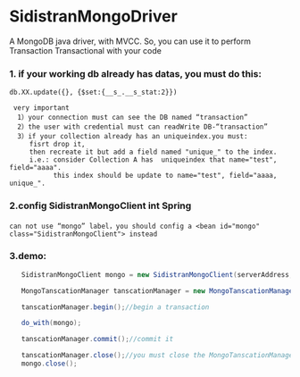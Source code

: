 # SidistranMongoDriver
A MongoDB java driver, with MVCC. So, you can use it to perform Transaction Transactional with your code


### **1. if your working db already has datas, you must do this:**
`db.XX.update({}, {$set:{__s_.__s_stat:2}})`

```
 very important
  1）your connection must can see the DB named “transaction”
  2）the user with credential must can readWrite DB-“transaction”
  3）if your collection already has an uniqueindex.you must:
     fisrt drop it,
     then recreate it but add a field named "unique_" to the index.
     i.e.: consider Collection A has  uniqueindex that name="test", field="aaaa".
           this index should be update to name="test", field="aaaa, unique_".
```

### **2.config SidistranMongoClient int Spring**
`can not use “mongo” label，you should config a <bean id="mongo" class="SidistranMongoClient"> instead`


### **3.demo:**
```java
   SidistranMongoClient mongo = new SidistranMongoClient(serverAddress, credentials);

   MongoTanscationManager tanscationManager = new MongoTanscationManager(mongo);//this is singleton

   tanscationManager.begin();//begin a transaction

   do_with(mongo);

   tanscationManager.commit();//commit it

   tanscationManager.close();//you must close the MongoTanscationManager if won't use anymore
   mongo.close();
```


